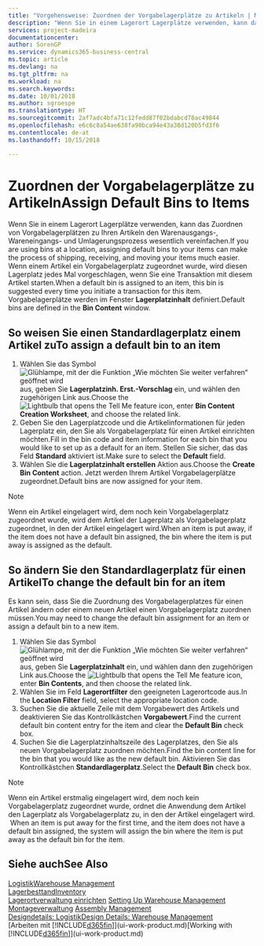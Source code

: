 ```yaml
---
title: "Vorgehensweise: Zuordnen der Vorgabelagerplätze zu Artikeln | Microsoft Docs"
description: "Wenn Sie in einem Lagerort Lagerplätze verwenden, kann das Zuordnen von Vorgabelagerplätzen zu Ihren Artikeln den Warenausgangs-, Wareneingangs- und Umlagerungsprozess wesentlich vereinfachen. Wenn einem Artikel ein Vorgabelagerplatz zugeordnet wurde, wird diesen Lagerplatz jedes Mal vorgeschlagen, wenn Sie eine Transaktion mit diesem Artikel starten."
services: project-madeira
documentationcenter: 
author: SorenGP
ms.service: dynamics365-business-central
ms.topic: article
ms.devlang: na
ms.tgt_pltfrm: na
ms.workload: na
ms.search.keywords: 
ms.date: 10/01/2018
ms.author: sgroespe
ms.translationtype: HT
ms.sourcegitcommit: 2af7adc4bfa71c12fedd87f02bdabcd78ac49844
ms.openlocfilehash: e6c6c8a54ae638fa90bca94e43a38d120b5fd3f6
ms.contentlocale: de-at
ms.lasthandoff: 10/15/2018

---
```

# <a name="assign-default-bins-to-items"></a><span data-ttu-id="53477-104">Zuordnen der Vorgabelagerplätze zu Artikeln</span><span class="sxs-lookup"><span data-stu-id="53477-104">Assign Default Bins to Items</span></span>
<span data-ttu-id="53477-105">Wenn Sie in einem Lagerort Lagerplätze verwenden, kann das Zuordnen von Vorgabelagerplätzen zu Ihren Artikeln den Warenausgangs-, Wareneingangs- und Umlagerungsprozess wesentlich vereinfachen.</span><span class="sxs-lookup"><span data-stu-id="53477-105">If you are using bins at a location, assigning default bins to your items can make the process of shipping, receiving, and moving your items much easier.</span></span> <span data-ttu-id="53477-106">Wenn einem Artikel ein Vorgabelagerplatz zugeordnet wurde, wird diesen Lagerplatz jedes Mal vorgeschlagen, wenn Sie eine Transaktion mit diesem Artikel starten.</span><span class="sxs-lookup"><span data-stu-id="53477-106">When a default bin is assigned to an item, this bin is suggested every time you initiate a transaction for this item.</span></span> <span data-ttu-id="53477-107">Vorgabelagerplätze werden im Fenster **Lagerplatzinhalt** definiert.</span><span class="sxs-lookup"><span data-stu-id="53477-107">Default bins are defined in the **Bin Content** window.</span></span>  

## <a name="to-assign-a-default-bin-to-an-item"></a><span data-ttu-id="53477-108">So weisen Sie einen Standardlagerplatz einem Artikel zu</span><span class="sxs-lookup"><span data-stu-id="53477-108">To assign a default bin to an item</span></span>
1.  <span data-ttu-id="53477-109">Wählen Sie das Symbol ![Glühlampe, mit der die Funktion „Wie möchten Sie weiter verfahren“ geöffnet wird](media/ui-search/search_small.png "Wie möchten Sie weiter verfahren?") aus, geben Sie **Lagerplatzinh. Erst.-Vorschlag** ein, und wählen den zugehörigen Link aus.</span><span class="sxs-lookup"><span data-stu-id="53477-109">Choose the ![Lightbulb that opens the Tell Me feature](media/ui-search/search_small.png "Tell me what you want to do") icon, enter **Bin Content Creation Worksheet**, and choose the related link.</span></span>  
2.  <span data-ttu-id="53477-110">Geben Sie den Lagerplatzcode und die Artikelinformationen für jeden Lagerplatz ein, den Sie als Vorgabelagerplatz für einen Artikel einrichten möchten.</span><span class="sxs-lookup"><span data-stu-id="53477-110">Fill in the bin code and item information for each bin that you would like to set up as a default for an item.</span></span> <span data-ttu-id="53477-111">Stellen Sie sicher, das das Feld **Standard** aktiviert ist.</span><span class="sxs-lookup"><span data-stu-id="53477-111">Make sure to select the **Default** field.</span></span>  
3.  <span data-ttu-id="53477-112">Wählen Sie die **Lagerplatzinhalt erstellen** Aktion aus.</span><span class="sxs-lookup"><span data-stu-id="53477-112">Choose the **Create Bin Content** action.</span></span> <span data-ttu-id="53477-113">Jetzt werden Ihrem Artikel Vorgabelagerplätze zugeordnet.</span><span class="sxs-lookup"><span data-stu-id="53477-113">Default bins are now assigned for your item.</span></span>  

> [!NOTE]  
>  <span data-ttu-id="53477-114">Wenn ein Artikel eingelagert wird, dem noch kein Vorgabelagerplatz zugeordnet wurde, wird dem Artikel der Lagerplatz als Vorgabelagerplatz zugeordnet, in den der Artikel eingelagert wird.</span><span class="sxs-lookup"><span data-stu-id="53477-114">When an item is put away, if the item does not have a default bin assigned, the bin where the item is put away is assigned as the default.</span></span>  

## <a name="to-change-the-default-bin-for-an-item"></a><span data-ttu-id="53477-115">So ändern Sie den Standardlagerplatz für einen Artikel</span><span class="sxs-lookup"><span data-stu-id="53477-115">To change the default bin for an item</span></span>  
<span data-ttu-id="53477-116">Es kann sein, dass Sie die Zuordnung des Vorgabelagerplatzes für einen Artikel ändern oder einem neuen Artikel einen Vorgabelagerplatz zuordnen müssen.</span><span class="sxs-lookup"><span data-stu-id="53477-116">You may need to change the default bin assignment for an item or assign a default bin to a new item.</span></span>    
1.  <span data-ttu-id="53477-117">Wählen Sie das Symbol ![Glühlampe, mit der die Funktion „Wie möchten Sie weiter verfahren“ geöffnet wird](media/ui-search/search_small.png "Wie möchten Sie weiter verfahren?") aus, geben Sie **Lagerplatzinhalt** ein, und wählen dann den zugehörigen Link aus.</span><span class="sxs-lookup"><span data-stu-id="53477-117">Choose the ![Lightbulb that opens the Tell Me feature](media/ui-search/search_small.png "Tell me what you want to do") icon, enter **Bin Contents**, and then choose the related link.</span></span>  
2.  <span data-ttu-id="53477-118">Wählen Sie im Feld **Lagerortfilter** den geeigneten Lagerortcode aus.</span><span class="sxs-lookup"><span data-stu-id="53477-118">In the **Location Filter** field, select the appropriate location code.</span></span>  
3.  <span data-ttu-id="53477-119">Suchen Sie die aktuelle Zeile mit dem Vorgabewert des Artikels und deaktivieren Sie das Kontrollkästchen **Vorgabewert**.</span><span class="sxs-lookup"><span data-stu-id="53477-119">Find the current default bin content entry for the item and clear the **Default Bin** check box.</span></span>  
4.  <span data-ttu-id="53477-120">Suchen Sie die Lagerplatzinhaltszeile des Lagerplatzes, den Sie als neuen Vorgabelagerplatz zuordnen möchten.</span><span class="sxs-lookup"><span data-stu-id="53477-120">Find the bin content line for the bin that you would like as the new default bin.</span></span> <span data-ttu-id="53477-121">Aktivieren Sie das Kontrollkästchen **Standardlagerplatz**.</span><span class="sxs-lookup"><span data-stu-id="53477-121">Select the **Default Bin** check box.</span></span>  

> [!NOTE]  
>  <span data-ttu-id="53477-122">Wenn ein Artikel erstmalig eingelagert wird, dem noch kein Vorgabelagerplatz zugeordnet wurde, ordnet die Anwendung dem Artikel den Lagerplatz als Vorgabelagerplatz zu, in den der Artikel eingelagert wird.  </span><span class="sxs-lookup"><span data-stu-id="53477-122">When an item is put away for the first time, and the item does not have a default bin assigned, the system will assign the bin where the item is put away as the default bin for the item.</span></span>  

## <a name="see-also"></a><span data-ttu-id="53477-123">Siehe auch</span><span class="sxs-lookup"><span data-stu-id="53477-123">See Also</span></span>  
[<span data-ttu-id="53477-124">Logistik</span><span class="sxs-lookup"><span data-stu-id="53477-124">Warehouse Management</span></span>](warehouse-manage-warehouse.md)  
[<span data-ttu-id="53477-125">Lagerbesttand</span><span class="sxs-lookup"><span data-stu-id="53477-125">Inventory</span></span>](inventory-manage-inventory.md)  
<span data-ttu-id="53477-126">[Lagerortverwaltung einrichten](warehouse-setup-warehouse.md)   </span><span class="sxs-lookup"><span data-stu-id="53477-126">[Setting Up Warehouse Management](warehouse-setup-warehouse.md)   </span></span>  
<span data-ttu-id="53477-127">[Montageverwaltung](assembly-assemble-items.md)  </span><span class="sxs-lookup"><span data-stu-id="53477-127">[Assembly Management](assembly-assemble-items.md)  </span></span>  
[<span data-ttu-id="53477-128">Designdetails: Logistik</span><span class="sxs-lookup"><span data-stu-id="53477-128">Design Details: Warehouse Management</span></span>](design-details-warehouse-management.md)  
<span data-ttu-id="53477-129">[Arbeiten mit [!INCLUDE[d365fin](includes/d365fin_md.md)]](ui-work-product.md)</span><span class="sxs-lookup"><span data-stu-id="53477-129">[Working with [!INCLUDE[d365fin](includes/d365fin_md.md)]](ui-work-product.md)</span></span>

